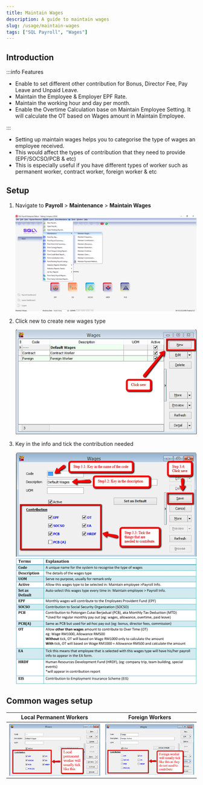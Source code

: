 ```yaml
---
title: Maintain Wages
description: A guide to maintain wages
slug: /usage/maintain-wages
tags: ["SQL Payroll", "Wages"]
---
```


## Introduction

:::info Features

- Enable to set different other contribution for Bonus, Director Fee, Pay Leave and Unpaid Leave.
- Maintain the Employee & Employer EPF Rate.
- Maintain the working hour and day per month.
- Enable the Overtime Calculation base on Maintain Employee Setting. It will calculate the OT based on Wages amount in Maintain Employee.

:::

- Setting up maintain wages helps you to categorise the type of wages an employee received.
- This would affect the types of contribution that they need to provide (EPF/SOCSO/PCB & etc)
- This is especially useful if you have different types of worker such as
  permanent worker, contract worker, foreign worker & etc

## Setup

1. Navigate to **Payroll** > **Maintenance** > **Maintain Wages**

   ![maintain-wages](../../static/img/usage/maintain-wages/maintain-wages.png)

2. Click new to create new wages type

   ![new](../../static/img/usage/maintain-wages/new.png)

3. Key in the info and tick the contribution needed

   ![fill-in-1](../../static/img/usage/maintain-wages/fill-in-1.png)
   ![fill-in-2](../../static/img/usage/maintain-wages/fill-in-2.png)

## Common wages setup

| Local Permanent Workers                                                       | Foreign Workers                                               |
| ----------------------------------------------------------------------------- | ------------------------------------------------------------- |
| ![local-permanent](../../static/img/usage/maintain-wages/local-permanent.png) | ![foreign](../../static/img/usage/maintain-wages/foreign.png) |
